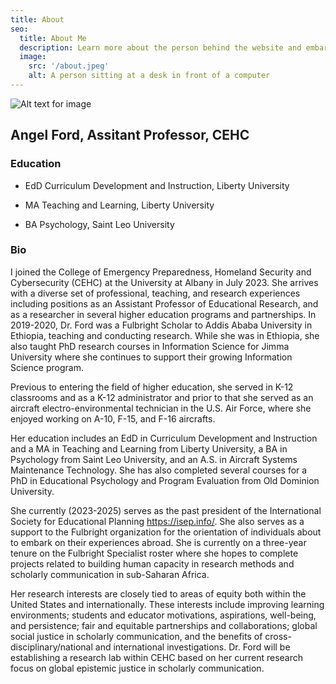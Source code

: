 ```yaml
---
title: About
seo:
  title: About Me
  description: Learn more about the person behind the website and embark on a journey of inspiration and shared experiences.
  image:
    src: '/about.jpeg'
    alt: A person sitting at a desk in front of a computer
---
```


![Alt text for image](/SmallBioPic.jpg)

## Angel Ford, Assitant Professor, CEHC

### Education

- EdD Curriculum Development and Instruction, Liberty University

- MA Teaching and Learning, Liberty University

- BA Psychology, Saint Leo University

### Bio

I joined the College of Emergency Preparedness, Homeland Security and Cybersecurity (CEHC) at the University at Albany in July 2023. She arrives with a diverse set of professional, teaching, and research experiences including positions as an Assistant Professor of Educational Research, and as a researcher in several higher education programs and partnerships. In 2019-2020, Dr. Ford was a Fulbright Scholar to Addis Ababa University in Ethiopia, teaching and conducting research. While she was in Ethiopia, she also taught PhD research courses in Information Science for Jimma University where she continues to support their growing Information Science program.

Previous to entering the field of higher education, she served in K-12 classrooms and as a K-12 administrator and prior to that she served as an aircraft electro-environmental technician in the U.S. Air Force, where she enjoyed working on A-10, F-15, and F-16 aircrafts.

Her education includes an EdD in Curriculum Development and Instruction and a MA in Teaching and Learning from Liberty University, a BA in Psychology from Saint Leo University, and an A.S. in Aircraft Systems Maintenance Technology. She has also completed several courses for a PhD in Educational Psychology and Program Evaluation from Old Dominion University.

She currently (2023-2025) serves as the past president of the International Society for Educational Planning https://isep.info/. She also serves as a support to the Fulbright organization for the orientation of individuals about to embark on their experiences abroad. She is currently on a three-year tenure on the Fulbright Specialist roster where she hopes to complete projects related to building human capacity in research methods and scholarly communication in sub-Saharan Africa.

Her research interests are closely tied to areas of equity both within the United States and internationally. These interests include improving learning environments; students and educator motivations, aspirations, well-being, and persistence; fair and equitable partnerships and collaborations; global social justice in scholarly communication, and the benefits of cross-disciplinary/national and international investigations. Dr. Ford will be establishing a research lab within CEHC based on her current research focus on global epistemic justice in scholarly communication.
